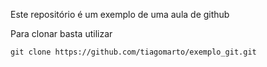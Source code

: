 Este repositório é um exemplo de uma aula de github

Para clonar basta utilizar

```
git clone https://github.com/tiagomarto/exemplo_git.git
```